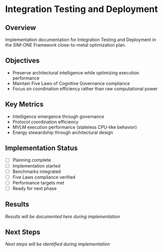 # Integration Testing and Deployment

## Overview
Implementation documentation for Integration Testing and Deployment in the SIM-ONE Framework close-to-metal optimization plan.

## Objectives
- Preserve architectural intelligence while optimizing execution performance
- Maintain Five Laws of Cognitive Governance compliance
- Focus on coordination efficiency rather than raw computational power

## Key Metrics
- Intelligence emergence through governance
- Protocol coordination efficiency  
- MVLM execution performance (stateless CPU-like behavior)
- Energy stewardship through architectural design

## Implementation Status
- [ ] Planning complete
- [ ] Implementation started
- [ ] Benchmarks integrated
- [ ] Five Laws compliance verified
- [ ] Performance targets met
- [ ] Ready for next phase

## Results
*Results will be documented here during implementation*

## Next Steps
*Next steps will be identified during implementation*
